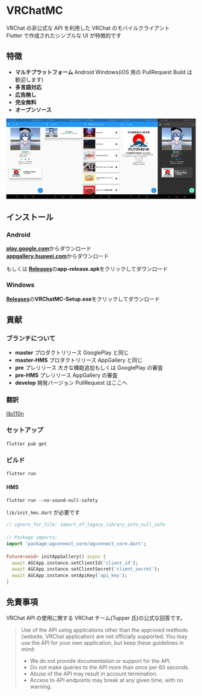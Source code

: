 # VRChatMC

VRChat の非公式な API を利用した VRChat のモバイルクライアント<br>
Flutter で作成されたシンプルな UI が特徴的です<br>

## 特徴

- **マルチプラットフォーム** Android Windows(iOS 用の PullRequest Build は歓迎します)
- **多言語対応**
- **広告無し**
- **完全無料**
- **オープンソース**

<img width="20%" src="docs/img/screenshots1.jpg"><img width="20%" src="docs/img/screenshots2.jpg"><img width="20%" src="docs/img/screenshots3.jpg"><img width="20%" src="docs/img/screenshots4.jpg"><img width="20%" src="docs/img/screenshots5.jpg">

## インストール

### Android

[**play.google.com**](https://play.google.com/store/apps/details?id=com.yuki0311.vrchat_mobile_client)からダウンロード<br>
[**appgallery.huawei.com**](https://appgallery.huawei.com/#/app/C106854219)からダウンロード<br>

もしくは
[**Releases**](https://github.com/fa0311/vrchat_mobile_client/releases)の**app-release.apk**をクリックしてダウンロード

### Windows

[**Releases**](https://github.com/fa0311/vrchat_mobile_client/releases)の**VRChatMC-Setup.exe**をクリックしてダウンロード

## 貢献

### ブランチについて

- **master** プロダクトリリース GooglePlay と同じ
- **master-HMS** プロダクトリリース AppGallery と同じ
- **pre** プレリリース 大きな機能追加もしくは GooglePlay の審査
- **pre-HMS** プレリリース AppGallery の審査
- **develop** 開発バージョン PullRequest はここへ

### 翻訳

[lib/l10n](https://github.com/fa0311/vrchat_mobile_client/tree/develop/lib/l10n)

### セットアップ

```
flutter pub get
```

### ビルド

```
flutter run
```

#### HMS

```
flutter run --no-sound-null-safety
```

`lib/init_hms.dart` が必要です

```lib/init_hms.dart
// ignore_for_file: import_of_legacy_library_into_null_safe

// Package imports:
import 'package:agconnect_core/agconnect_core.dart';

Future<void> initAppGallery() async {
  await AGCApp.instance.setClientId('client_id');
  await AGCApp.instance.setClientSecret('client_secret');
  await AGCApp.instance.setApiKey('api_key');
}

```

## 免責事項

VRChat API の使用に関する VRChat チーム(Tupper 氏)の公式な回答です。

> Use of the API using applications other than the approved methods (website, VRChat application) are not officially supported. You may use the API for your own application, but keep these guidelines in mind:
>
> - We do not provide documentation or support for the API.
> - Do not make queries to the API more than once per 60 seconds.
> - Abuse of the API may result in account termination.
> - Access to API endpoints may break at any given time, with no warning.
